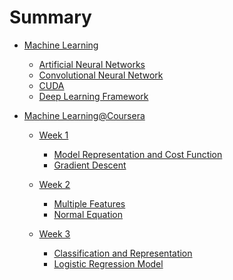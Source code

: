 # Summary

* [Machine Learning](/MachineLearning/ml.md)
    * [Artificial Neural Networks](/MachineLearning/ann.md)
    * [Convolutional Neural Network](/MachineLearning/cnn.md)
    * [CUDA](MachineLearning/cuda.md)
    * [Deep Learning Framework](MachineLearning/dl_frameworks.md)

* [Machine Learning@Coursera]()
    * [Week 1](/ML_Coursera_Andrew/Week1/week1.md)
        * [Model Representation and Cost Function](/ML_Coursera_Andrew/Week1/model_cost.md)
        * [Gradient Descent](/ML_Coursera_Andrew/Week1/gradient_descent.md)

    * [Week 2](/ML_Coursera_Andrew/Week2/week2.md)
        * [Multiple Features](/ML_Coursera_Andrew/Week2/mult_features.md)
        * [Normal Equation](/ML_Coursera_Andrew/Week2/normal_equation.md)

    * [Week 3]()
        * [Classification and Representation](/ML_Coursera_Andrew/Week3/classification.md)
        * [Logistic Regression Model](/ML_Coursera_Andrew/Week3/logistic_regression.md)